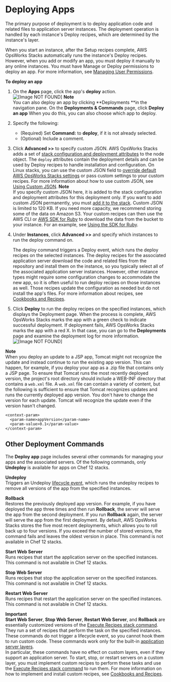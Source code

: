 # Deploying Apps<a name="workingapps-deploying"></a>

The primary purpose of deployment is to deploy application code and related files to application server instances\. The deployment operation is handled by each instance's Deploy recipes, which are determined by the instance's layer\.

When you start an instance, after the Setup recipes complete, AWS OpsWorks Stacks automatically runs the instance's Deploy recipes\. However, when you add or modify an app, you must deploy it manually to any online instances\. You must have Manage or Deploy permissions to deploy an app\. For more information, see [Managing User Permissions](opsworks-security-users.md)\.

**To deploy an app**

1. On the **Apps** page, click the app's **deploy** action\.  
![\[Image NOT FOUND\]](http://docs.aws.amazon.com/opsworks/latest/userguide/images/apps_with_content.png)
**Note**  
You can also deploy an app by clicking **Deployments **in the navigation pane\. On the **Deployments & Commands** page, click **Deploy an app** When you do this, you can also choose which app to deploy\.

1. Specify the following:
   + \(Required\) Set **Command:** to **deploy**, if it is not already selected\.
   + \(Optional\) Include a comment\. 

1. Click **Advanced >>** to specify custom JSON\. AWS OpsWorks Stacks adds a set of [stack configuration and deployment attributes](workingcookbook-json.md) to the node object\. The `deploy` attributes contain the deployment details and can be used by Deploy recipes to handle installation and configuration\. On Linux stacks, you can use the custom JSON field to [override default AWS OpsWorks Stacks settings](workingcookbook-json-override.md) or pass custom settings to your custom recipes\. For more information about how to use custom JSON, see [Using Custom JSON](workingstacks-json.md)\.
**Note**  
If you specify custom JSON here, it is added to the stack configuration and deployment attributes for this deployment only\. If you want to add custom JSON permanently, you must [add it to the stack](workingstacks-json.md)\. Custom JSON is limited to 120 KB\. If you need more capacity, we recommend storing some of the data on Amazon S3\. Your custom recipes can then use the AWS CLI or [AWS SDK for Ruby](http://aws.amazon.com/documentation/sdk-for-ruby/) to download the data from the bucket to your instance\. For an example, see [Using the SDK for Ruby](cookbooks-101-opsworks-s3.md)\.

1. Under **Instances**, click **Advanced >>** and specify which instances to run the deploy command on\.

   The deploy command triggers a Deploy event, which runs the deploy recipes on the selected instances\. The deploy recipes for the associated application server download the code and related files from the repository and install them on the instance, so you typically select all of the associated application server instances\. However, other instance types might require some configuration changes to accommodate the new app, so it is often useful to run deploy recipes on those instances as well\. Those recipes update the configuration as needed but do not install the app's files\. For more information about recipes, see [Cookbooks and Recipes](workingcookbook.md)\.

1. Click **Deploy** to run the deploy recipes on the specified instances, which displays the Deployment page\. When the process is complete, AWS OpsWorks Stacks marks the app with a green check to indicate successful deployment\. If deployment fails, AWS OpsWorks Stacks marks the app with a red X\. In that case, you can go to the **Deployments** page and examine the deployment log for more information\.  
![\[Image NOT FOUND\]](http://docs.aws.amazon.com/opsworks/latest/userguide/images/deployed_app.png)

**Note**  
When you deploy an update to a JSP app, Tomcat might not recognize the update and instead continue to run the existing app version\. This can happen, for example, if you deploy your app as a \.zip file that contains only a JSP page\. To ensure that Tomcat runs the most recently deployed version, the project's root directory should include a WEB\-INF directory that contains a `web.xml` file\. A `web.xml` file can contain a variety of content, but the following is sufficient to ensure that Tomcat recognizes updates and runs the currently deployed app version\. You don't have to change the version for each update\. Tomcat will recognize the update even if the version hasn't changed\.  

```
<context-param>
  <param-name>appVersion</param-name>
  <param-value>0.1</param-value>
</context-param>
```

## Other Deployment Commands<a name="workingapps-deploying-other"></a>

The **Deploy app** page includes several other commands for managing your apps and the associated servers\. Of the following commands, only **Undeploy** is available for apps on Chef 12 stacks\.

**Undeploy**  
Triggers an Undeploy [lifecycle event](workingcookbook-events.md), which runs the undeploy recipes to remove all versions of the app from the specified instances\.

**Rollback**  
Restores the previously deployed app version\. For example, if you have deployed the app three times and then run **Rollback**, the server will serve the app from the second deployment\. If you run **Rollback** again, the server will serve the app from the first deployment\. By default, AWS OpsWorks Stacks stores the five most recent deployments, which allows you to roll back up to four versions\. If you exceed the number of stored versions, the command fails and leaves the oldest version in place\. This command is not available in Chef 12 stacks\.

**Start Web Server**  
Runs recipes that start the application server on the specified instances\. This command is not available in Chef 12 stacks\.

**Stop Web Server**  
Runs recipes that stop the application server on the specified instances\. This command is not available in Chef 12 stacks\.

**Restart Web Server**  
Runs recipes that restart the application server on the specified instances\. This command is not available in Chef 12 stacks\.

**Important**  
**Start Web Server**, **Stop Web Server**, **Restart Web Server**, and **Rollback** are essentially customized versions of the [Execute Recipes stack command](workingstacks-commands.md)\. They run a set of recipes that perform the task on the specified instances\.  
These commands do not trigger a lifecycle event, so you cannot hook them to run custom code\.
These commands work only for the built\-in [application server layers](workinglayers-servers.md)\.  
In particular, these commands have no effect on custom layers, even if they support an application server\. To start, stop, or restart servers on a custom layer, you must implement custom recipes to perform these tasks and use the [Execute Recipes stack command](workingstacks-commands.md) to run them\. For more information on how to implement and install custom recipes, see [Cookbooks and Recipes](workingcookbook.md)\.